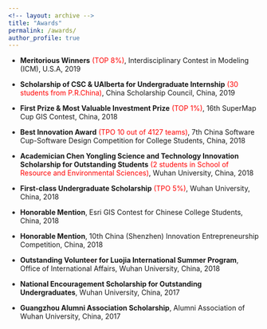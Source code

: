 ```yaml
---
<!-- layout: archive -->
title: "Awards"
permalink: /awards/
author_profile: true
---
```


* **Meritorious Winners**  <span style="color:red">(TOP 8%)</span>, Interdisciplinary Contest in Modeling (ICM), U.S.A, 2019

* **Scholarship of CSC & UAlberta for Undergraduate Internship** <span style="color:red">(30 students from P.R.China)</span>, China Scholarship Council, China, 2019

* **First Prize & Most Valuable Investment Prize** <span style="color:red">(TOP 1%)</span>, 16th SuperMap Cup GIS Contest, China, 2018

* **Best Innovation Award** <span style="color:red">(TPO 10 out of 4127 teams)</span>, 7th China Software Cup-Software Design Competition for College Students, China, 2018

* **Academician Chen Yongling Science and Technology Innovation Scholarship for Outstanding Students** <span style="color:red">(2 students in School of Resource and Environmental Sciences)</span>, Wuhan University, China, 2018

* **First-class Undergraduate Scholarship** <span style="color:red">(TPO 5%)</span>, Wuhan University, China, 2018

* **Honorable Mention**, Esri GIS Contest for Chinese College Students, China, 2018

* **Honorable Mention**, 10th China (Shenzhen) Innovation Entrepreneurship Competition, China, 2018

* **Outstanding Volunteer for Luojia International Summer Program**, Office of International Affairs, Wuhan University, China, 2018

* **National Encouragement Scholarship for Outstanding Undergraduates**, Wuhan University, China, 2017

* **Guangzhou Alumni Association Scholarship**, Alumni Association of Wuhan University, China, 2017
